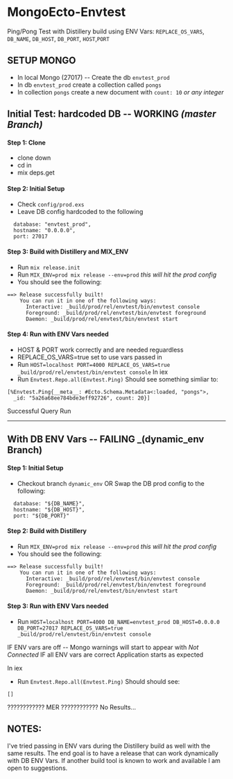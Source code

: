 # MongoEcto-Envtest
Ping/Pong Test with Distillery build using ENV Vars: `REPLACE_OS_VARS`, `DB_NAME`, `DB_HOST`, `DB_PORT`, `HOST`,`PORT`

## SETUP MONGO
- In local Mongo (27017) -- Create the db `envtest_prod`
- In db `envtest_prod` create a collection called `pongs` 
- In collection `pongs` create a new document with `count: 10` _or any integer_

## Initial Test: hardcoded DB -- WORKING _(master Branch)_
#### Step 1: Clone 
- clone down 
- cd in 
- mix deps.get 

#### Step 2: Initial Setup
- Check `config/prod.exs` 
- Leave DB config hardcoded to the following 
```
  database: "envtest_prod",
  hostname: "0.0.0.0",
  port: 27017
```

#### Step 3: Build with Distillery and MIX_ENV 
- Run `mix release.init`
- Run `MIX_ENV=prod mix release --env=prod` _this will hit the prod config_ 
- You should see the following: 
```
==> Release successfully built!
    You can run it in one of the following ways:
      Interactive: _build/prod/rel/envtest/bin/envtest console
      Foreground: _build/prod/rel/envtest/bin/envtest foreground
      Daemon: _build/prod/rel/envtest/bin/envtest start
```

#### Step 4: Run with ENV Vars needed 
- HOST & PORT work correctly and are needed reguardless 
- REPLACE_OS_VARS=true set to use vars passed in
- Run `HOST=localhost PORT=4000 REPLACE_OS_VARS=true _build/prod/rel/envtest/bin/envtest console`
In iex 
- Run `Envtest.Repo.all(Envtest.Ping)`
Should see something simliar to: 
```
[%Envtest.Ping{__meta__: #Ecto.Schema.Metadata<:loaded, "pongs">,
  _id: "5a26a68ee784bde3eff92726", count: 20}]
```

Successful Query Run 

-------------

## With DB ENV Vars -- FAILING _(dynamic_env Branch)

#### Step 1: Initial Setup
- Checkout branch `dynamic_env` OR Swap the DB prod config to the following: 
```
  database: "${DB_NAME}",
  hostname: "${DB_HOST}",
  port: "${DB_PORT}"
``` 

#### Step 2: Build with Distillery 
- Run `MIX_ENV=prod mix release --env=prod` _this will hit the prod config_ 
- You should see the following: 
```
==> Release successfully built!
    You can run it in one of the following ways:
      Interactive: _build/prod/rel/envtest/bin/envtest console
      Foreground: _build/prod/rel/envtest/bin/envtest foreground
      Daemon: _build/prod/rel/envtest/bin/envtest start
```

#### Step 3: Run with ENV Vars needed 
- Run `HOST=localhost PORT=4000 DB_NAME=envtest_prod DB_HOST=0.0.0.0 DB_PORT=27017 REPLACE_OS_VARS=true _build/prod/rel/envtest/bin/envtest console`

IF ENV vars are off -- Mongo warnings will start to appear with _Not Connected_
IF all ENV vars are correct Application starts as expected 

In iex 
- Run `Envtest.Repo.all(Envtest.Ping)`
Should should see: 
```
[]
```
 
???????????? MER ???????????? No Results... 


## NOTES: 
I've tried passing in ENV vars during the Distillery build as well with the same results.
The end goal is to have a release that can work dynamically with DB ENV Vars.
If another build tool is known to work and available I am open to suggestions. 


